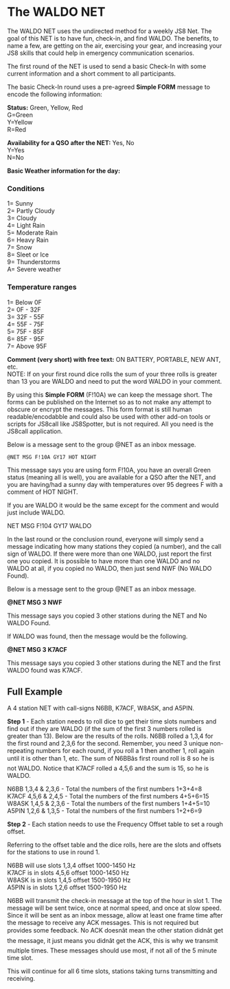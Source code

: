 # **The WALDO NET**

The WALDO NET uses the undirected method for a weekly JS8 Net. The goal of this NET is to have fun, check-in, and find WALDO. The benefits, to name a few, are getting on the air, exercising your gear, and increasing your JS8 skills that could help in emergency communication scenarios.

The first round of the NET is used to send a basic Check-In with some current information and a short comment to all participants.

The basic Check-In round uses a pre-agreed **Simple FORM** message to encode the following information:

**Status:** Green, Yellow, Red  
G=Green  
Y=Yellow  
R=Red

**Availability for a QSO after the NET:**  Yes, No  
Y=Yes  
N=No

**Basic Weather information for the day:**   
### Conditions
1= Sunny  
2= Partly Cloudy  
3= Cloudy  
4= Light Rain  
5= Moderate Rain  
6= Heavy Rain  
7= Snow  
8= Sleet or Ice  
9= Thunderstorms  
A= Severe weather   
### Temperature ranges  
1= Below 0F  
2= 0F \- 32F  
3= 32F \- 55F  
4= 55F \- 75F  
5= 75F \- 85F  
6= 85F \- 95F  
7= Above 95F

**Comment (very short) with free text:** ON BATTERY, PORTABLE, NEW ANT, etc.   
NOTE: If on your first round dice rolls the sum of your three rolls is greater than 13 you are WALDO and need to put the word WALDO in your comment.

By using this **Simple FORM** (F!10A) we can keep the message short. The forms can be published on the Internet so as to not make any attempt to obscure or encrypt the messages. This form format is still human readable/encodabble and could also be used with other add-on tools or scripts for JS8call like JS8Spotter, but is not required. All you need is the JS8call application.

Below is a message sent to the group @NET as an inbox message.

``` @NET MSG F!10A GY17 HOT NIGHT ```

This message says you are using form F!10A, you have an overall Green status (meaning all is well), you are available for a QSO after the NET, and you are having/had a sunny day with temperatures over 95 degrees F with a comment of HOT NIGHT.

If you are WALDO it would be the same except for the comment and would just include WALDO.

NET MSG F\!104 GY17 WALDO

In the last round or the conclusion round, everyone will simply send a message indicating how many stations they copied (a number), and the call sign of WALDO. If there were more than one WALDO, just report the first one you copied. It is possible to have more than one WALDO and no WALDO at all, if you copied no WALDO, then just send NWF (No WALDO Found).

Below is a message sent to the group @NET as an inbox message.

**@NET MSG 3 NWF**

This message says you copied 3 other stations during the NET and No WALDO Found.

If WALDO was found, then the message would be the following.

**@NET MSG 3 K7ACF**

This message says you copied 3 other stations during the NET and the first WALDO found was K7ACF.

## **Full Example**

A 4 station NET with call-signs N6BB, K7ACF, W8ASK, and A5PIN.

**Step 1** \- Each station needs to roll dice to get their time slots numbers and find out if they are WALDO (if the sum of the first 3 numbers rolled is greater than 13). Below are the results of the rolls. N6BB rolled a 1,3,4 for the first round and 2,3,6 for the second. Remember, you need 3 unique non-repeating numbers for each round, if you roll a 1 then another 1, roll again until it is other than 1, etc. The sum of N6BBâs first round roll is 8 so he is not WALDO. Notice that K7ACF rolled a 4,5,6 and the sum is 15, so he is WALDO.

N6BB 		1,3,4 & 2,3,6 \- Total the numbers of the first numbers 1+3+4=8  
K7ACF	4,5,6 & 2,4,5 \- Total the numbers of the first numbers 4+5+6=15  
W8ASK	1,4,5 & 2,3,6 \- Total the numbers of the first numbers 1+4+5=10  
A5PIN		1,2,6 & 1,3,5 \- Total the numbers of the first numbers 1+2+6=9

**Step 2** \- Each station needs to use the Frequency Offset table to set a rough offset.

Referring to the offset table and the dice rolls, here are the slots and offsets for the stations to use in round 1\.

N6BB will use slots 1,3,4 offset 1000-1450 Hz  
K7ACF  is in slots 4,5,6 offset 1000-1450 Hz  
W8ASK is in slots 1,4,5  offset 1500-1950 Hz  
A5PIN is in slots 1,2,6 offset 1500-1950 Hz

N6BB will transmit the check-in message at the top of the hour in slot 1\. The message will be sent twice, once at normal speed, and once at slow speed. Since it will be sent as an inbox message, allow at least one frame time after the message to receive any ACK messages. This is not required but provides some feedback. No ACK doesnât mean the other station didnât get the message, it just means you didnât get the ACK, this is why we transmit multiple times. These messages should use most, if not all of the 5 minute time slot. 

This will continue for all 6 time slots, stations taking turns transmitting and receiving.  
